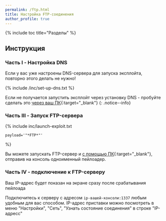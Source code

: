 ```yaml
---
permalink: /ftp.html
title: Настройка FTP-соединения
author_profile: true
---
```

{% include toc title="Разделы" %}

## Инструкция

### Часть I - Настройка DNS
		
Если у вас уже настроены DNS-сервера для запуска эксплойта, повторно этого делать не нужно!
		
{% include /inc/set-up-dns.txt %}

Если не получается запустить эксплойт через установку DNS - пробуйте сделать это [через ваш ПК](payloads){:target="_blank"}
{: .notice--info}

### Часть III - Запуск FTP-сервера

{% include inc/launch-exploit.txt 

	payload='"*FTP*"'

%}

Вы можете запускать FTP-сервер и [с помощью ПК](payloads){:target="_blank"}, отправив на консоль одноименный пейлоадер. 

### Часть IV - подключение к FTP-серверу 

Ваш IP-адрес будет показан на экране сразу после срабатывания пейлоада

Подключитесь к серверу с адресом `ip-вашей-консоли:1337` любым удобным для вас способом. IP-адрес приставки можно посмотреть в меню "Настройки", "Сеть", "Узнать состояние соединения" в строке "IP-адресс"